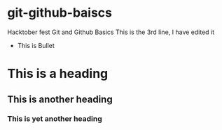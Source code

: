 # git-github-baiscs
Hacktober fest Git and Github Basics
This is the 3rd line, I have edited it
- This is Bullet

# This is a heading

## This is another heading 

### This is yet another heading